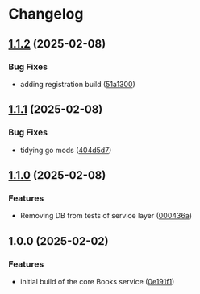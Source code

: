 # Changelog

## [1.1.2](https://github.com/ordarr/books/compare/v1.1.1...v1.1.2) (2025-02-08)


### Bug Fixes

* adding registration build ([51a1300](https://github.com/ordarr/books/commit/51a130084a1d41b966f9c273e7ced657faad5594))

## [1.1.1](https://github.com/ordarr/books/compare/v1.1.0...v1.1.1) (2025-02-08)


### Bug Fixes

* tidying go mods ([404d5d7](https://github.com/ordarr/books/commit/404d5d7f918f820f03242612f213abd8be5d094a))

## [1.1.0](https://github.com/ordarr/books/compare/v1.0.0...v1.1.0) (2025-02-08)


### Features

* Removing DB from tests of service layer ([000436a](https://github.com/ordarr/books/commit/000436a7a2ed60cb2953847756efe61c942d548c))

## 1.0.0 (2025-02-02)


### Features

* initial build of the core Books service ([0e191f1](https://github.com/ordarr/books/commit/0e191f17d0bdbd06864a6230cd1107889747d348))
